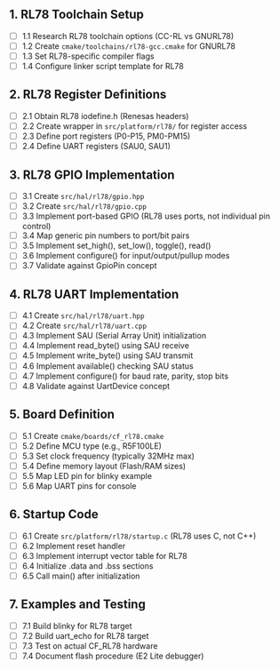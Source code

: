 ## 1. RL78 Toolchain Setup

- [ ] 1.1 Research RL78 toolchain options (CC-RL vs GNURL78)
- [ ] 1.2 Create `cmake/toolchains/rl78-gcc.cmake` for GNURL78
- [ ] 1.3 Set RL78-specific compiler flags
- [ ] 1.4 Configure linker script template for RL78

## 2. RL78 Register Definitions

- [ ] 2.1 Obtain RL78 iodefine.h (Renesas headers)
- [ ] 2.2 Create wrapper in `src/platform/rl78/` for register access
- [ ] 2.3 Define port registers (P0-P15, PM0-PM15)
- [ ] 2.4 Define UART registers (SAU0, SAU1)

## 3. RL78 GPIO Implementation

- [ ] 3.1 Create `src/hal/rl78/gpio.hpp`
- [ ] 3.2 Create `src/hal/rl78/gpio.cpp`
- [ ] 3.3 Implement port-based GPIO (RL78 uses ports, not individual pin control)
- [ ] 3.4 Map generic pin numbers to port/bit pairs
- [ ] 3.5 Implement set_high(), set_low(), toggle(), read()
- [ ] 3.6 Implement configure() for input/output/pullup modes
- [ ] 3.7 Validate against GpioPin concept

## 4. RL78 UART Implementation

- [ ] 4.1 Create `src/hal/rl78/uart.hpp`
- [ ] 4.2 Create `src/hal/rl78/uart.cpp`
- [ ] 4.3 Implement SAU (Serial Array Unit) initialization
- [ ] 4.4 Implement read_byte() using SAU receive
- [ ] 4.5 Implement write_byte() using SAU transmit
- [ ] 4.6 Implement available() checking SAU status
- [ ] 4.7 Implement configure() for baud rate, parity, stop bits
- [ ] 4.8 Validate against UartDevice concept

## 5. Board Definition

- [ ] 5.1 Create `cmake/boards/cf_rl78.cmake`
- [ ] 5.2 Define MCU type (e.g., R5F100LE)
- [ ] 5.3 Set clock frequency (typically 32MHz max)
- [ ] 5.4 Define memory layout (Flash/RAM sizes)
- [ ] 5.5 Map LED pin for blinky example
- [ ] 5.6 Map UART pins for console

## 6. Startup Code

- [ ] 6.1 Create `src/platform/rl78/startup.c` (RL78 uses C, not C++)
- [ ] 6.2 Implement reset handler
- [ ] 6.3 Implement interrupt vector table for RL78
- [ ] 6.4 Initialize .data and .bss sections
- [ ] 6.5 Call main() after initialization

## 7. Examples and Testing

- [ ] 7.1 Build blinky for RL78 target
- [ ] 7.2 Build uart_echo for RL78 target
- [ ] 7.3 Test on actual CF_RL78 hardware
- [ ] 7.4 Document flash procedure (E2 Lite debugger)
